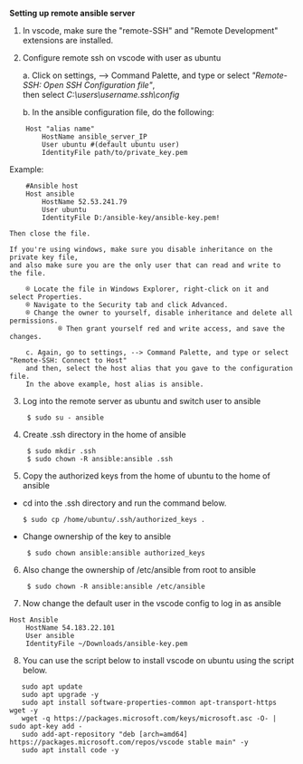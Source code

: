 **Setting up remote ansible server**
1. In vscode, make sure the "remote-SSH" and "Remote Development" extensions are installed.  
2. Configure remote ssh on vscode with user as ubuntu
    
   a. Click on settings, --> Command Palette, and type or select *"Remote-SSH: Open SSH Configuration file"*,  
   then select *C:\users\username\.ssh\config*
   
   b. In the ansible configuration file, do the following:
```
    Host "alias name"
        HostName ansible_server_IP
        User ubuntu #(default ubuntu user)
        IdentityFile path/to/private_key.pem
 ```

   Example:
   
```
    #Ansible host
    Host ansible
        HostName 52.53.241.79
        User ubuntu
        IdentityFile D:/ansible-key/ansible-key.pem!
```

	Then close the file.  
 
	If you're using windows, make sure you disable inheritance on the private key file,  
	and also make sure you are the only user that can read and write to the file.  

		® Locate the file in Windows Explorer, right-click on it and select Properties.  
		® Navigate to the Security tab and click Advanced.  
		® Change the owner to yourself, disable inheritance and delete all permissions.  
            	® Then grant yourself red and write access, and save the changes.    
	      
      	c. Again, go to settings, --> Command Palette, and type or select "Remote-SSH: Connect to Host"    
        and then, select the host alias that you gave to the configuration file.    
        In the above example, host alias is ansible.   
   
3. Log into the remote server as ubuntu and switch user to ansible

        $ sudo su - ansible
4. Create .ssh directory in the home of ansible
   
        $ sudo mkdir .ssh
        $ sudo chown -R ansible:ansible .ssh
5. Copy the authorized keys from the home of ubuntu to the home of ansible
  - cd into the .ssh directory and run the command below.

        $ sudo cp /home/ubuntu/.ssh/authorized_keys .

  - Change ownership of the key to ansible

         $ sudo chown ansible:ansible authorized_keys
6. Also change the ownership of /etc/ansible from root to ansible

        $ sudo chown -R ansible:ansible /etc/ansible
7. Now change the default user in the vscode config to log in as ansible
```
Host Ansible
    HostName 54.183.22.101
    User ansible
    IdentityFile ~/Downloads/ansible-key.pem
```

8. You can use the script below to install vscode on ubuntu using the script below.
```   
   sudo apt update
   sudo apt upgrade -y
   sudo apt install software-properties-common apt-transport-https wget -y
   wget -q https://packages.microsoft.com/keys/microsoft.asc -O- | sudo apt-key add -
   sudo add-apt-repository "deb [arch=amd64] https://packages.microsoft.com/repos/vscode stable main" -y
   sudo apt install code -y
```
